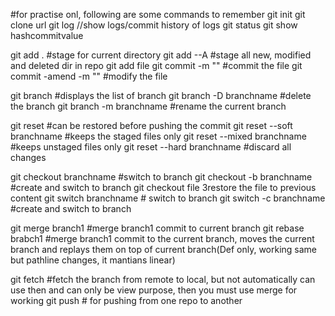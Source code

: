 #for practise onl, following are some commands to remember
git init
git clone url
git log  //show logs/commit history of logs
git status
git show hashcommitvalue 

git add .  #stage for current directory
git add --A  #stage all new, modified and deleted dir in repo
git add file
git commit -m "" #commit the file
git commit -amend -m ""  #modify the file

git branch #displays the list of branch
git branch -D branchname #delete the branch
git branch -m branchname #rename the current branch

git reset #can be restored before pushing the commit
git reset --soft branchname #keeps the staged files only
git reset --mixed branchname #keeps unstaged files only
git reset --hard branchname  #discard all changes

git checkout branchname #switch to branch
git checkout -b branchname #create and switch to branch
git checkout file 3restore the file to previous content
git switch branchname # switch to branch
git switch -c branchname #create and switch to branch

git merge branch1 #merge branch1 commit to current branch
git rebase brabch1 #merge branch1 commit to the current branch, moves the current branch and replays them on top of current branch(Def only, working same but pathline changes, it mantians linear)

git fetch #fetch the branch from remote to local, but not automatically can use then and can only be view purpose, then you must use merge for working
git push # for pushing from one repo to another

